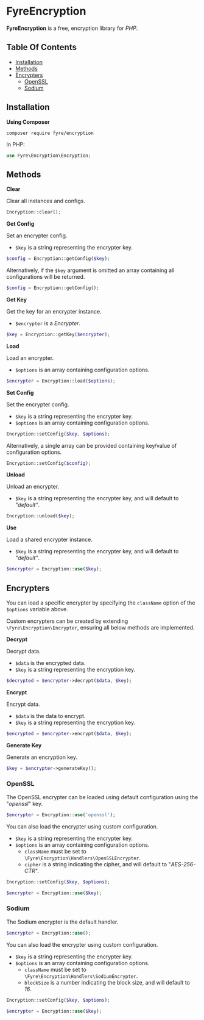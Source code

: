 # FyreEncryption

**FyreEncryption** is a free, encryption library for *PHP*.


## Table Of Contents
- [Installation](#installation)
- [Methods](#methods)
- [Encrypters](#encrypters)
    - [OpenSSL](#openssl)
    - [Sodium](#sodium)



## Installation

**Using Composer**

```
composer require fyre/encryption
```

In PHP:

```php
use Fyre\Encryption\Encryption;
```


## Methods

**Clear**

Clear all instances and configs.

```php
Encryption::clear();
```

**Get Config**

Set an encrypter config.

- `$key` is a string representing the encrypter key.

```php
$config = Encryption::getConfig($key);
```

Alternatively, if the `$key` argument is omitted an array containing all configurations will be returned.

```php
$config = Encryption::getConfig();
```

**Get Key**

Get the key for an encrypter instance.

- `$encrypter` is a *Encrypter*.

```php
$key = Encryption::getKey($encrypter);
```

**Load**

Load an encrypter.

- `$options` is an array containing configuration options.

```php
$encrypter = Encryption::load($options);
```

**Set Config**

Set the encrypter config.

- `$key` is a string representing the encrypter key.
- `$options` is an array containing configuration options.

```php
Encryption::setConfig($key, $options);
```

Alternatively, a single array can be provided containing key/value of configuration options.

```php
Encryption::setConfig($config);
```

**Unload**

Unload an encrypter.

- `$key` is a string representing the encrypter key, and will default to *"default"*.

```php
Encryption::unload($key);
```

**Use**

Load a shared encrypter instance.

- `$key` is a string representing the encrypter key, and will default to *"default"*.

```php
$encrypter = Encryption::use($key);
```


## Encrypters

You can load a specific encrypter by specifying the `className` option of the `$options` variable above.

Custom encrypters can be created by extending `\Fyre\Encryption\Encrypter`, ensuring all below methods are implemented.

**Decrypt**

Decrypt data.

- `$data` is the encrypted data.
- `$key` is a string representing the encryption key.

```php
$decrypted = $encrypter->decrypt($data, $key);
```

**Encrypt**

Encrypt data.

- `$data` is the data to encrypt.
- `$key` is a string representing the encryption key.

```php
$encrypted = $encrypter->encrypt($data, $key);
```

**Generate Key**

Generate an encryption key.

```php
$key = $encrypter->generateKey();
```


### OpenSSL

The OpenSSL encrypter can be loaded using default configuration using the "*openssl*" key.

```php
$encrypter = Encryption::use('openssl');
```

You can also load the encrypter using custom configuration.

- `$key` is a string representing the encrypter key.
- `$options` is an array containing configuration options.
    - `className` must be set to `\Fyre\Encryption\Handlers\OpenSSLEncrypter`.
    - `cipher` is a string indicating the cipher, and will default to "*AES-256-CTR*".

```php
Encryption::setConfig($key, $options);

$encrypter = Encryption::use($key);
```


### Sodium

The Sodium encrypter is the default handler.

```php
$encrypter = Encryption::use();
```

You can also load the encrypter using custom configuration.

- `$key` is a string representing the encrypter key.
- `$options` is an array containing configuration options.
    - `className` must be set to `\Fyre\Encryption\Handlers\SodiumEncrypter`.
    - `blockSize` is a number indicating the block size, and will default to *16*.

```php
Encryption::setConfig($key, $options);

$encrypter = Encryption::use($key);
```